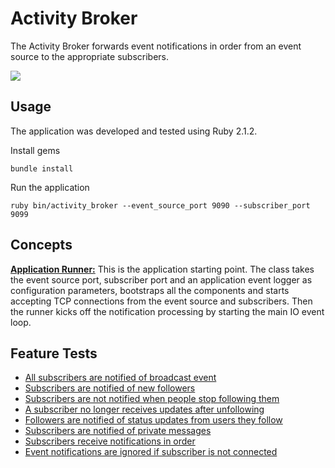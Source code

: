# Activity Broker

The Activity Broker forwards event notifications in order from an event source to the appropriate subscribers.

<img src="http://cl.ly/image/1a3J0g2B3w1L/Screen%20Shot%202014-07-01%20at%2008.39.40.png">

## Usage

The application was developed and tested using Ruby 2.1.2.
    
Install gems
    
    bundle install
    
Run the application
    
    ruby bin/activity_broker --event_source_port 9090 --subscriber_port 9099
    
## Concepts
[**Application Runner:**](https://github.com/oMartell/activity_broker/blob/master/lib/activity_broker/application_runner.rb) 
This is the application starting point. The class takes the event source port, subscriber port and an application event logger as configuration parameters, bootstraps all the components and starts accepting TCP connections from the event source and subscribers. Then the runner kicks off the notification processing by starting the main IO event loop.
    

## Feature Tests

- [All subscribers are notified of broadcast event](https://github.com/oMartell/activity_broker/blob/master/spec/integration/activity_broker_spec.rb#L44)
- [Subscribers are notified of new followers](https://github.com/oMartell/activity_broker/blob/master/spec/integration/activity_broker_spec.rb#L44)
- [Subscribers are not notified when people stop following them](https://github.com/oMartell/activity_broker/blob/master/spec/integration/activity_broker_spec.rb#L44)
- [A subscriber no longer receives updates after unfollowing](https://github.com/oMartell/activity_broker/blob/master/spec/integration/activity_broker_spec.rb#L44)
- [Followers are notified of status updates from users they follow](https://github.com/oMartell/activity_broker/blob/master/spec/integration/activity_broker_spec.rb#L44)
- [Subscribers are notified of private messages](https://github.com/oMartell/activity_broker/blob/master/spec/integration/activity_broker_spec.rb#L44)
- [Subscribers receive notifications in order](https://github.com/oMartell/activity_broker/blob/master/spec/integration/activity_broker_spec.rb#L44)
- [Event notifications are ignored if subscriber is not connected](https://github.com/oMartell/activity_broker/blob/master/spec/integration/activity_broker_spec.rb#L44)




